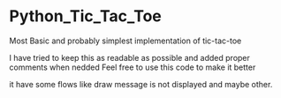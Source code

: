# Python_Tic_Tac_Toe
Most Basic and probably simplest implementation of  tic-tac-toe

I have tried to keep this as readable  as possible and added proper comments when nedded
Feel free to use this code to make it better 

it have some flows like draw message is not displayed and maybe other.

 
